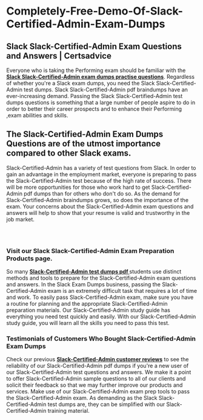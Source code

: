 # Completely-Free-Demo-Of-Slack-Certified-Admin-Exam-Dumps
<h2><strong>Slack Slack-Certified-Admin Exam Questions and Answers | Certsadvice</strong></h2> <p>Everyone who is taking the Performing exam should be familiar with the <a href="http://www.certsadvice.com/slack/slack-certified-admin-practice-questions"><strong>Slack Slack-Certified-Admin exam dumps practise questions</strong></a>. Regardless of whether you&#39;re a Slack exam dumps, you need the Slack Slack-Certified-Admin test dumps. Slack Slack-Certified-Admin pdf braindumps have an ever-increasing demand. Passing the Slack Slack-Certified-Admin test dumps questions is something that a large number of people aspire to do in order to better their career prospects and to enhance their Performing ,exam abilities and skills.</p> <h2><strong>The Slack-Certified-Admin Exam Dumps Questions are of the utmost importance compared to other Slack exams.</strong></h2> <p>Slack-Certified-Admin has a variety of test questions from Slack. In order to gain an advantage in the employment market, everyone is preparing to pass the Slack-Certified-Admin test because of the high rate of success. There will be more opportunities for those who work hard to get Slack-Certified-Admin pdf dumps than for others who don&#39;t do so. As the demand for Slack-Certified-Admin braindumps grows, so does the importance of the exam. Your concerns about the Slack-Certified-Admin exam questions and answers will help to show that your resume is valid and trustworthy in the job market.</p> <p><a href="http://www.certsadvice.com/slack/slack-certified-admin-practice-questions" style="display: block; padding: 1em 0; text-align: center; "><img alt="" src="https://1.bp.blogspot.com/-RUOr8Wn-CRk/YUYAxC8kcHI/AAAAAAAAAnw/F7BbdI3tw8QDj5z8iX0vQAioQzKiUxduwCLcBGAsYHQ/s0/unnamed.jpg" /></a></p> <h3><strong>Visit our Slack Slack-Certified-Admin Exam Preparation Products page.</strong></h3> <p>So many <a href="http://www.certsadvice.com/slack/slack-certified-admin-practice-questions"><strong>Slack-Certified-Admin test dumps pdf </strong></a>students use distinct methods and tools to prepare for the Slack-Certified-Admin exam questions and answers. In the Slack Exam Dumps business, passing the Slack-Certified-Admin exam is an extremely difficult task that requires a lot of time and work. To easily pass Slack-Certified-Admin exam, make sure you have a routine for planning and the appropriate Slack-Certified-Admin preparation materials. Our Slack-Certified-Admin study guide has everything you need test quickly and easily. With our Slack-Certified-Admin study guide, you will learn all the skills you need to pass this test.</p> <h3><strong>Testimonials of Customers Who Bought Slack-Certified-Admin Exam Dumps</strong></h3> <p>Check our previous <a href="http://www.certsadvice.com/slack/slack-certified-admin-practice-questions"><strong>Slack-Certified-Admin customer reviews</strong></a> to see the reliability of our Slack-Certified-Admin pdf dumps if you&#39;re a new user of our Slack-Certified-Admin test questions and answers. We make it a point to offer Slack-Certified-Admin sample questions to all of our clients and solicit their feedback so that we may further improve our products and services. Make use of our Slack-Certified-Admin exam prep tools to pass the Slack-Certified-Admin exam. As demanding as the Slack Slack-Certified-Admin test dumps are, they can be simplified with our Slack-Certified-Admin training material.</p>
